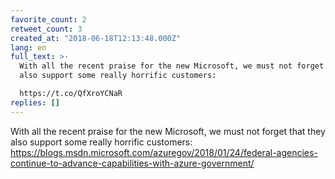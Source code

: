 ```yaml
---
favorite_count: 2
retweet_count: 3
created_at: "2018-06-18T12:13:48.000Z"
lang: en
full_text: >-
  With all the recent praise for the new Microsoft, we must not forget that they
  also support some really horrific customers:

  https://t.co/QfXroYCNaR
replies: []
---
```


With all the recent praise for the new Microsoft, we must not forget that they
also support some really horrific customers:
<https://blogs.msdn.microsoft.com/azuregov/2018/01/24/federal-agencies-continue-to-advance-capabilities-with-azure-government/>
